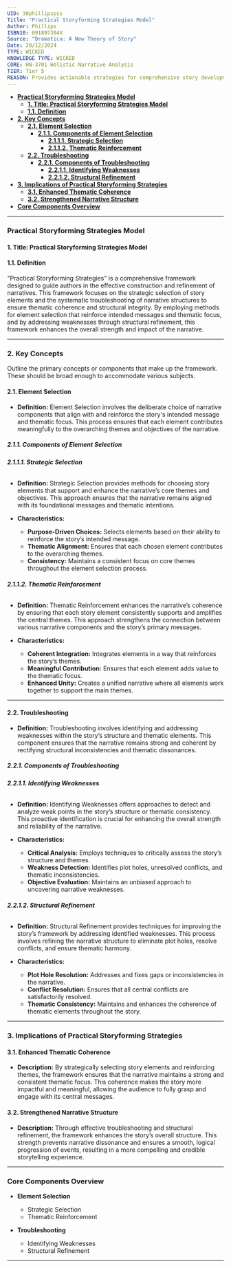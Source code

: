 ```yaml
---
UID: 30phillipspss
Title: "Practical Storyforming Strategies Model"
Author: Phillips
ISBN10: 091897304X
Source: "Dramatica: A New Theory of Story"
Date: 20/12/2024
TYPE: WICKED
KNOWLEDGE TYPE: WICKED
CORE: HN-3701 Holistic Narrative Analysis
TIER: Tier 5
REASON: Provides actionable strategies for comprehensive story development.
---
```


- [**Practical Storyforming Strategies Model**](#practical-storyforming-strategies-model)
  - [**1. Title: Practical Storyforming Strategies Model**](#1-title-practical-storyforming-strategies-model)
  - [**1.1. Definition**](#11-definition)
- [**2. Key Concepts**](#2-key-concepts)
  - [**2.1. Element Selection**](#21-element-selection)
    - [**2.1.1. Components of Element Selection**](#211-components-of-element-selection)
      - [**2.1.1.1. Strategic Selection**](#2111-strategic-selection)
      - [**2.1.1.2. Thematic Reinforcement**](#2112-thematic-reinforcement)
  - [**2.2. Troubleshooting**](#22-troubleshooting)
    - [**2.2.1. Components of Troubleshooting**](#221-components-of-troubleshooting)
      - [**2.2.1.1. Identifying Weaknesses**](#2211-identifying-weaknesses)
      - [**2.2.1.2. Structural Refinement**](#2212-structural-refinement)
- [**3. Implications of Practical Storyforming Strategies**](#3-implications-of-practical-storyforming-strategies)
  - [**3.1. Enhanced Thematic Coherence**](#31-enhanced-thematic-coherence)
  - [**3.2. Strengthened Narrative Structure**](#32-strengthened-narrative-structure)
- [**Core Components Overview**](#core-components-overview)

---

### **Practical Storyforming Strategies Model**

#### **1. Title: Practical Storyforming Strategies Model**

#### **1.1. Definition**

"Practical Storyforming Strategies" is a comprehensive framework designed to guide authors in the effective construction and refinement of narratives. This framework focuses on the strategic selection of story elements and the systematic troubleshooting of narrative structures to ensure thematic coherence and structural integrity. By employing methods for element selection that reinforce intended messages and thematic focus, and by addressing weaknesses through structural refinement, this framework enhances the overall strength and impact of the narrative.

---

### **2. Key Concepts**

Outline the primary concepts or components that make up the framework. These should be broad enough to accommodate various subjects.

#### **2.1. Element Selection**

- **Definition:**
  Element Selection involves the deliberate choice of narrative components that align with and reinforce the story's intended message and thematic focus. This process ensures that each element contributes meaningfully to the overarching themes and objectives of the narrative.

##### **2.1.1. Components of Element Selection**

###### **2.1.1.1. Strategic Selection**

- **Definition:**
  Strategic Selection provides methods for choosing story elements that support and enhance the narrative’s core themes and objectives. This approach ensures that the narrative remains aligned with its foundational messages and thematic intentions.

- **Characteristics:**
  - **Purpose-Driven Choices:** Selects elements based on their ability to reinforce the story’s intended message.
  - **Thematic Alignment:** Ensures that each chosen element contributes to the overarching themes.
  - **Consistency:** Maintains a consistent focus on core themes throughout the element selection process.

###### **2.1.1.2. Thematic Reinforcement**

- **Definition:**
  Thematic Reinforcement enhances the narrative’s coherence by ensuring that each story element consistently supports and amplifies the central themes. This approach strengthens the connection between various narrative components and the story’s primary messages.

- **Characteristics:**
  - **Coherent Integration:** Integrates elements in a way that reinforces the story’s themes.
  - **Meaningful Contribution:** Ensures that each element adds value to the thematic focus.
  - **Enhanced Unity:** Creates a unified narrative where all elements work together to support the main themes.

---

#### **2.2. Troubleshooting**

- **Definition:**
  Troubleshooting involves identifying and addressing weaknesses within the story’s structure and thematic elements. This component ensures that the narrative remains strong and coherent by rectifying structural inconsistencies and thematic dissonances.

##### **2.2.1. Components of Troubleshooting**

###### **2.2.1.1. Identifying Weaknesses**

- **Definition:**
  Identifying Weaknesses offers approaches to detect and analyze weak points in the story’s structure or thematic consistency. This proactive identification is crucial for enhancing the overall strength and reliability of the narrative.

- **Characteristics:**
  - **Critical Analysis:** Employs techniques to critically assess the story’s structure and themes.
  - **Weakness Detection:** Identifies plot holes, unresolved conflicts, and thematic inconsistencies.
  - **Objective Evaluation:** Maintains an unbiased approach to uncovering narrative weaknesses.

###### **2.2.1.2. Structural Refinement**

- **Definition:**
  Structural Refinement provides techniques for improving the story’s framework by addressing identified weaknesses. This process involves refining the narrative structure to eliminate plot holes, resolve conflicts, and ensure thematic harmony.

- **Characteristics:**
  - **Plot Hole Resolution:** Addresses and fixes gaps or inconsistencies in the narrative.
  - **Conflict Resolution:** Ensures that all central conflicts are satisfactorily resolved.
  - **Thematic Consistency:** Maintains and enhances the coherence of thematic elements throughout the story.

---

### **3. Implications of Practical Storyforming Strategies**

#### **3.1. Enhanced Thematic Coherence**

- **Description:**
  By strategically selecting story elements and reinforcing themes, the framework ensures that the narrative maintains a strong and consistent thematic focus. This coherence makes the story more impactful and meaningful, allowing the audience to fully grasp and engage with its central messages.

#### **3.2. Strengthened Narrative Structure**

- **Description:**
  Through effective troubleshooting and structural refinement, the framework enhances the story’s overall structure. This strength prevents narrative dissonance and ensures a smooth, logical progression of events, resulting in a more compelling and credible storytelling experience.

---

### **Core Components Overview**

- **Element Selection**

  - Strategic Selection
  - Thematic Reinforcement

- **Troubleshooting**
  - Identifying Weaknesses
  - Structural Refinement

---

